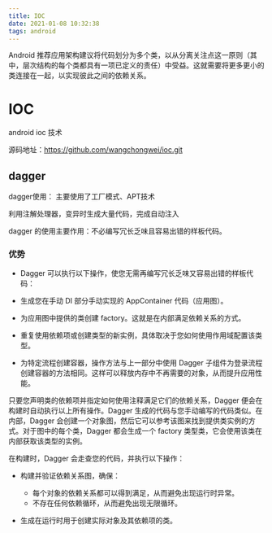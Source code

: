 ```yaml
---
title: IOC
date: 2021-01-08 10:32:38
tags: android
---
```



Android 推荐应用架构建议将代码划分为多个类，以从分离关注点这一原则（其中，层次结构的每个类都具有一项已定义的责任）中受益。这就需要将更多更小的类连接在一起，以实现彼此之间的依赖关系。


# IOC

android ioc 技术

源码地址：https://github.com/wangchongwei/ioc.git

## dagger 

dagger使用：
主要使用了工厂模式、APT技术

利用注解处理器，变异时生成大量代码，完成自动注入



dagger 的使用主要作用：不必编写冗长乏味且容易出错的样板代码。

### 优势

* Dagger 可以执行以下操作，使您无需再编写冗长乏味又容易出错的样板代码：

* 生成您在手动 DI 部分手动实现的 AppContainer 代码（应用图）。

* 为应用图中提供的类创建 factory。这就是在内部满足依赖关系的方式。

* 重复使用依赖项或创建类型的新实例，具体取决于您如何使用作用域配置该类型。

* 为特定流程创建容器，操作方法与上一部分中使用 Dagger 子组件为登录流程创建容器的方法相同。这样可以释放内存中不再需要的对象，从而提升应用性能。



只要您声明类的依赖项并指定如何使用注释满足它们的依赖关系，Dagger 便会在构建时自动执行以上所有操作。Dagger 生成的代码与您手动编写的代码类似。在内部，Dagger 会创建一个对象图，然后它可以参考该图来找到提供类实例的方式。对于图中的每个类，Dagger 都会生成一个 factory 类型类，它会使用该类在内部获取该类型的实例。

在构建时，Dagger 会走查您的代码，并执行以下操作：

* 构建并验证依赖关系图，确保：

    * 每个对象的依赖关系都可以得到满足，从而避免出现运行时异常。
    * 不存在任何依赖循环，从而避免出现无限循环。
    
* 生成在运行时用于创建实际对象及其依赖项的类。
